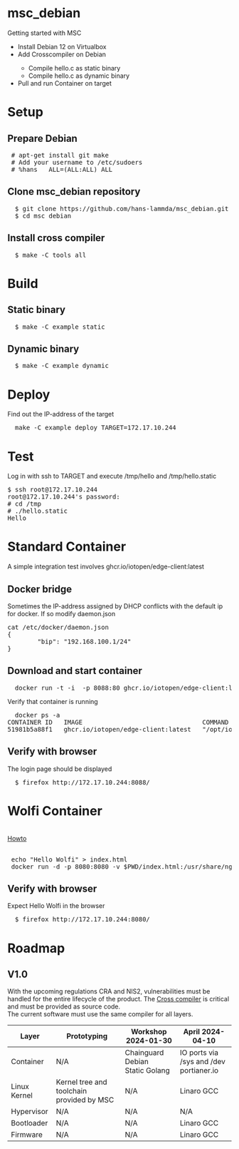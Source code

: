 # msc_debian
Getting started with MSC  
<ul>  
  <li>Install Debian 12 on Virtualbox</li>
  <li>Add Crosscompiler on Debian </li>
  <ul>
    <li>Compile hello.c as static binary </li>
    <li>Compile hello.c as dynamic binary</li>
    
  </ul>
<li>Pull and run Container on target</li>
</ul>

# Setup 
## Prepare Debian
<pre>
 # apt-get install git make 
 # Add your username to /etc/sudoers 
 # %hans   ALL=(ALL:ALL) ALL
</pre>
## Clone msc_debian repository 
<pre>
  $ git clone https://github.com/hans-lammda/msc_debian.git
  $ cd msc_debian 
</pre>
## Install cross compiler 
<pre>
  $ make -C tools all
</pre>

# Build 
## Static binary 
<pre>
  $ make -C example static
</pre>
## Dynamic binary 
<pre>
  $ make -C example dynamic
</pre> 

# Deploy 
Find out the IP-address of the target 
<pre>
  make -C example deploy TARGET=172.17.10.244
</pre>
# Test 
Log in with ssh to TARGET and execute /tmp/hello and /tmp/hello.static
<pre>
$ ssh root@172.17.10.244
root@172.17.10.244's password: 
# cd /tmp
# ./hello.static 
Hello 
</pre>
# Standard Container 
A simple integration test involves ghcr.io/iotopen/edge-client:latest
## Docker bridge 
Sometimes the IP-address assigned by DHCP conflicts with the default ip for docker. 
If so modify daemon.json 
<pre>
cat /etc/docker/daemon.json 
{
	    "bip": "192.168.100.1/24"
}
</pre>
## Download and start container 
<pre>
  docker run -t -i  -p 8088:80 ghcr.io/iotopen/edge-client:latest
</pre>
Verify that container is running 
<pre>
  docker ps -a 
CONTAINER ID   IMAGE                                COMMAND                  CREATED      STATUS      PORTS                                   NAMES
51981b5a88f1   ghcr.io/iotopen/edge-client:latest   "/opt/iotopen/edge/s…"   3 days ago   Up 3 days   0.0.0.0:8088->80/tcp, :::8088->80/tcp   gracious_blackwell
</pre>
## Verify with browser 
The login page should be displayed 
<pre>
  $ firefox http://172.17.10.244:8088/
</pre>

# Wolfi Container 
<br>
<A HREF="https://edu.chainguard.dev/chainguard/chainguard-images/how-to-use-chainguard-images/">Howto</A>
<br>
<br>

<pre>
 echo "Hello Wolfi" > index.html
 docker run -d -p 8080:8080 -v $PWD/index.html:/usr/share/nginx/html/index.html cgr.dev/chainguard/nginx
</pre>
## Verify with browser 
Expect Hello Wolfi in the browser
<pre>
  $ firefox http://172.17.10.244:8080/
</pre>
# Roadmap 
## V1.0 
With the upcoming regulations CRA and NIS2, vulnerabilities must be handled for the entire lifecycle of the product. 
The <A HREF="https://github.com/hans-lammda/brconf">Cross compiler</A> is critical and must be provided as source code.
<br>
The current software must use the same compiler for all layers. 
<br>

| Layer    | Prototyping | Workshop 2024-01-30| April 2024-04-10|
|----------|----------|----------|----------|
| Container | N/A   | Chainguard <br> Debian <br> Static Golang |IO ports via /sys and /dev <br> portianer.io|
| Linux Kernel   | Kernel tree and toolchain provided by MSC   | N/A   |Linaro GCC |
| Hypervisor  | N/A   | N/A    |N/A|
| Bootloader  | N/A   | N/A   |Linaro GCC|
| Firmware   | N/A   | N/A   |Linaro GCC| 




